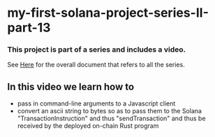 # my-first-solana-project-series-II-part-13

### This project is part of a series and includes a video.

See [Here](https://github.com/elicorrales/blockchain-tutorials/blob/main/README.md) for the overall document that
refers to all the series.  
  

## In this video we learn how to  
- pass in command-line arguments to a Javascript client
- convert an ascii string to bytes so as to pass them to the Solana "TransactionInstruction" and thus "sendTransaction" and thus be received by the deployed on-chain Rust program
